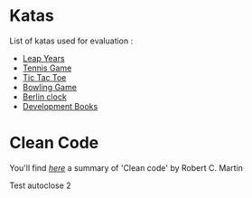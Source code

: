 # Katas
List of katas used for evaluation :
* [Leap Years](LeapYears.md)
* [Tennis Game](Tennis.md)
* [Tic Tac Toe](TicTacToe.md)
* [Bowling Game](Bowling.md)
* [Berlin clock](BerlinClock.md)
* [Development Books](DevelopmentBooks.md)

# Clean Code
You'll find *[here](CleanCode.md)* a summary of 'Clean code' by Robert C. Martin



Test autoclose 2